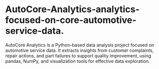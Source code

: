 # AutoCore-Analytics-analytics-focused-on-core-automotive-service-data.
AutoCore Analytics is a Python-based data analysis project focused on automotive service data. It extracts insights from customer complaints, repair actions, and part failures to support quality improvement, using pandas, NumPy, and visualization tools for effective data exploration.
